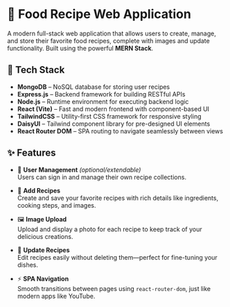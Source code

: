 # 🍲 Food Recipe Web Application

A modern full-stack web application that allows users to create, manage, and store their favorite food recipes, complete with images and update functionality. Built using the powerful **MERN Stack**.

## 🚀 Tech Stack

- **MongoDB** – NoSQL database for storing user recipes
- **Express.js** – Backend framework for building RESTful APIs
- **Node.js** – Runtime environment for executing backend logic
- **React (Vite)** – Fast and modern frontend with component-based UI
- **TailwindCSS** – Utility-first CSS framework for responsive styling
- **DaisyUI** – Tailwind component library for pre-designed UI elements
- **React Router DOM** – SPA routing to navigate seamlessly between views

## ✨ Features

- 🔐 **User Management** *(optional/extendable)*  
  Users can sign in and manage their own recipe collections.

- 📝 **Add Recipes**  
  Create and save your favorite recipes with rich details like ingredients, cooking steps, and images.

- 🖼️ **Image Upload**  
  Upload and display a photo for each recipe to keep track of your delicious creations.

- 🔄 **Update Recipes**  
  Edit recipes easily without deleting them—perfect for fine-tuning your dishes.

- ⚡ **SPA Navigation**  
  Smooth transitions between pages using `react-router-dom`, just like modern apps like YouTube.

